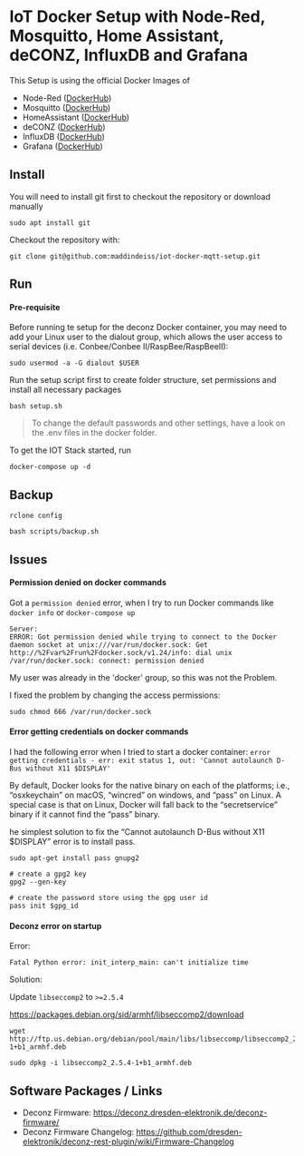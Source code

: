 # IoT Docker Setup with Node-Red, Mosquitto, Home Assistant, deCONZ, InfluxDB and Grafana

This Setup is using the official Docker Images of
* Node-Red ([DockerHub](https://hub.docker.com/r/nodered/node-red/))
* Mosquitto ([DockerHub](https://hub.docker.com/_/eclipse-mosquitto/))
* HomeAssistant ([DockerHub](https://hub.docker.com/r/homeassistant/home-assistant/))
* deCONZ ([DockerHub](https://hub.docker.com/r/deconzcommunity/deconz/))
* InfluxDB ([DockerHub](https://hub.docker.com/_/influxdb))
* Grafana ([DockerHub](https://hub.docker.com/r/grafana/grafana/))

## Install

You will need to install git first to checkout the repository or download manually

```
sudo apt install git
```

Checkout the repository with:

```
git clone git@github.com:maddindeiss/iot-docker-mqtt-setup.git 
```


## Run

#### Pre-requisite
Before running te setup for the deconz Docker container, you may need to add your Linux user to the dialout group, which allows the user access to serial devices (i.e. Conbee/Conbee II/RaspBee/RaspBeeII):
```
sudo usermod -a -G dialout $USER
```

Run the setup script first to create folder structure, set permissions and install all necessary packages

```
bash setup.sh
```

> To change the default passwords and other settings, have a look on the .env files in the docker folder.

To get the IOT Stack started, run 

```
docker-compose up -d
```

## Backup

```
rclone config
```

```
bash scripts/backup.sh
```


## Issues

#### Permission denied on docker commands

Got a ```permission denied``` error, when I try to run Docker commands like ```docker info``` or ```docker-compose up```
```
Server:
ERROR: Got permission denied while trying to connect to the Docker daemon socket at unix:///var/run/docker.sock: Get http://%2Fvar%2Frun%2Fdocker.sock/v1.24/info: dial unix /var/run/docker.sock: connect: permission denied
```

My user was already in the 'docker' group, so this was not the Problem.

I fixed the problem by changing the access permissions:
```
sudo chmod 666 /var/run/docker.sock
```

#### Error getting credentials on docker commands
I had the following error when I tried to start a docker container: 
```error getting credentials - err: exit status 1, out: 'Cannot autolaunch D-Bus without X11 $DISPLAY'```

By default, Docker looks for the native binary on each of the platforms; i.e., “osxkeychain” on macOS, “wincred” on windows, and “pass” on Linux. A special case is that on Linux, Docker will fall back to the “secretservice” binary if it cannot find the “pass” binary.

he simplest solution to fix the “Cannot autolaunch D-Bus without X11 $DISPLAY” error is to install pass.

```
sudo apt-get install pass gnupg2

# create a gpg2 key
gpg2 --gen-key

# create the password store using the gpg user id
pass init $gpg_id
```

#### Deconz error on startup

Error:
```
Fatal Python error: init_interp_main: can't initialize time
```

Solution: 

Update ```libseccomp2``` to ```>=2.5.4```

https://packages.debian.org/sid/armhf/libseccomp2/download

```
wget http://ftp.us.debian.org/debian/pool/main/libs/libseccomp/libseccomp2_2.5.4-1+b1_armhf.deb

sudo dpkg -i libseccomp2_2.5.4-1+b1_armhf.deb

```

## Software Packages / Links

* Deconz Firmware: https://deconz.dresden-elektronik.de/deconz-firmware/
* Deconz Firmware Changelog: https://github.com/dresden-elektronik/deconz-rest-plugin/wiki/Firmware-Changelog

